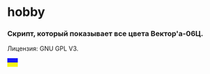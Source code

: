 # hobby
### Скрипт, который показывает все цвета Вектор'а-06Ц.

Лицензия: GNU GPL V3.

![](https://github.com/drilnet/vector-06c-color256/blob/master/UA.png)
